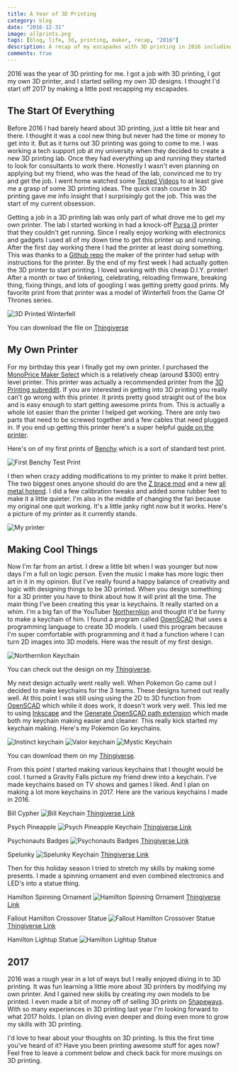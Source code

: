 ```yaml
---
title: A Year of 3D Printing
category: blog
date: "2016-12-31"
image: allprints.png
tags: [blog, life, 3d, printing, maker, recap, "2016"]
description: A recap of my escapades with 3D printing in 2016 including prints from Game of Thrones, Hamilton, Spelunky, Psych, and Psychonauts.
comments: true
---
```


2016 was the year of 3D printing for me. I got a job with 3D printing, I got my own 3D printer, and I started selling my own 3D designs. I thought I'd start off 2017 by making a little post recapping my escapades.

## The Start Of Everything

Before 2016 I had barely heard about 3D printing, just a little bit hear and there. I thought it was a cool new thing but never had the time or money to get into it. But as it turns out 3D printing was going to come to me. I was working a tech support job at my university when they decided to create a new 3D printing lab. Once they had everything up and running they started to look for consultants to work there. Honestly I wasn't even planning on applying but my friend, who was the head of the lab, convinced me to try and get the job. I went home watched some [Tested Videos] to at least give me a grasp of some 3D printing ideas. The quick crash course in 3D printing gave me info insight that I surprisingly got the job. This was the start of my current obsession.

Getting a job in a 3D printing lab was only part of what drove me to get my own printer. The lab I started working in had a knock-off [Pursa i3] printer that they couldn't get running. Since I really enjoy working with electronics and gadgets I used all of my down time to get this printer up and running. After the first day working there I had the printer at least doing something. This was thanks to a [Github repo] the maker of the printer had setup with instructions for the printer.
By the end of my first week I had actually gotten the 3D printer to start printing. I loved working with this cheap D.I.Y. printer! After a month or two of tinkering, celebrating, reloading firmware, breaking thing, fixing things, and lots of googling I was getting pretty good prints. My favorite print from that printer was a model of Winterfell from the Game Of Thrones series.

![3D Printed Winterfell](winterfell.jpg)

You can download the file on [Thingiverse][WinterfellLink]

## My Own Printer

For my birthday this year I finally got my own printer. I purchased the [MonoPrice Maker Select] which is a relatively cheap (around $300) entry level printer. This printer was actually a recommended printer from the [3D Printing subreddit]. If you are interested in getting into 3D printing you really can't go wrong with this printer. It prints pretty good straight out of the box and is easy enough to start getting awesome prints from. This is actually a whole lot easier than the printer I helped get working. There are only two parts that need to be screwed together and a few cables that need plugged in. If you end up getting this printer here's a super helpful [guide on the printer].

Here's on of my first prints of [Benchy][BenchyLink] which is a sort of standard test print.

![First Benchy Test Print](benchy.jpg)

I then when crazy adding modifications to my printer to make it print better. The two biggest ones anyone should do are the [Z brace mod] and a new [all metal hotend]. I did a few calibration tweaks and added some rubber feet to make it a little quieter. I'm also in the middle of changing the fan because my original one quit working. It's a little janky right now but it works. Here's a picture of my printer as it currently stands.

![My printer](myprinter.png)

## Making Cool Things

Now I'm far from an artist. I drew a little bit when I was younger but now days I'm a full on logic person. Even the music I make has more logic then art in it in my opinion. But I've really found a happy balance of creativity and logic with designing things to be 3D printed. When you design something for a 3D printer you have to think about how it will print all the time. The main thing I've been creating this year is keychains. It really started on a whim. I'm a big fan of the YouTuber [Northernlion] and thought it'd be funny to make a keychain of him. I found a program called [OpenSCAD] that uses a programming language to create 3D models. I used this program because I'm super comfortable with programming and it had a function where I can turn 2D images into 3D models. Here was the result of my first design.

![Northernlion Keychain](nlKeychain.png)

You can check out the design on my [Thingiverse][NL Thingiverse].

My next design actually went really well. When Pokemon Go came out I decided to make keychains for the 3 teams. These designs turned out really well. At this point I was still using using the 2D to 3D function from [OpenSCAD] which while it does work, it doesn't work very well. This led me to using [Inkscape] and the [Generate OpenSCAD path extension] which made both my keychain making easier and cleaner. This really kick started my keychain making. Here's my Pokemon Go keychains.

![Instinct keychain](instinctKeychain.png)
![Valor keychain](alorKeychain.png)
![Mystic Keychain](mysticKeychain.png)

You can download them on my [Thingiverse][Pokemon Go Keychain Link].

From this point I started making various keychains that I thought would be cool. I turned a Gravity Falls picture my friend drew into a keychain. I've made keychains based on TV shows and games I liked. And I plan on making a lot more keychains in 2017. Here are the various keychains I made in 2016.

Bill Cypher
![Bill Keychain](billKeychain.jpg)
[Thingiverse Link][Bill Thingiverse]

Psych Pineapple
![Psych Pineapple Keychain](psychKeychain.jpg)
[Thingiverse Link][Psych Thingiverse]

Psychonauts Badges
![Psychonauts Badges](psychonautsBadges.jpg)
[Thingiverse Link][Psychonauts Thingiverse]

Spelunky
![Spelunky Keychain](spelunkyKeychain.png)
[Thingiverse Link][Spelunky Thingiverse]

Then for this holiday season I tried to stretch my skills by making some presents. I made a spinning ornament and even combined electronics and LED's into a statue thing.

Hamilton Spinning Ornament
![Hamilton Spinning Ornament](hamOrnament.png)
[Thingiverse Link][Ham Ornament Thingiverse]

Fallout Hamilton Crossover Statue
![Fallout Hamilton Crossover Statue](falloutStatue.png)
[Thingiverse Link][Fallout Thingiverse]

Hamilton Lightup Statue
![Hamilton Lightup Statue](hamStatueFull.png)

## 2017

2016 was a rough year in a lot of ways but I really enjoyed diving in to 3D printing. It was fun learning a little more about 3D printers by modifying my own printer. And I gained new skills by creating my own models to be printed. I even made a bit of money off of selling 3D prints on [Shapeways]. With so many experiences in 3D printing last year I'm looking forward to what 2017 holds. I plan on diving even deeper and doing even more to grow my skills with 3D printing.

I'd love to hear about your thoughts on 3D printing. Is this the first time you've heard of it? Have you been printing awesome stuff for ages now? Feel free to leave a comment below and check back for more musings on 3D printing.

[Tested Videos]: https://www.youtube.com/watch?v=b0U6LgmB0j4
[Pursa i3]: http://www.prusa3d.com
[Github repo]: https://github.com/garynmckinney/3DPrinter
[WinterfellLink]: http://www.thingiverse.com/thing:39680
[Monoprice Maker Select]: http://www.monoprice.com/product?p_id=13860
[3D Printing subreddit]: https://www.reddit.com/r/3Dprinting/
[guide on the printer]: http://3dprinterwiki.info/wiki/wanhao-duplicator-i3/
[BenchyLink]: http://www.3dbenchy.com
[Z brace mod]: http://www.thingiverse.com/thing:921948
[all metal hotend]: http://www.micro-swiss.com/product-page/29551477-6081-c30f-04fe-cece31e3ba6f
[Northernlion]: https://www.youtube.com/user/Northernlion
[OpenSCAD]: http://www.openscad.org
[NL Thingiverse]: http://www.thingiverse.com/thing:1591913
[Inkscape]: https://inkscape.org/en/
[Generate OpenSCAD path extension]: http://www.thingiverse.com/thing:25036
[Pokemon Go Keychain Link]: http://www.thingiverse.com/cxsquared/collections/pokemon-go-keychains
[Bill Thingiverse]: http://www.thingiverse.com/thing:1738493
[Psych Thingiverse]: http://www.thingiverse.com/thing:1649355
[Psychonauts Thingiverse]: http://www.thingiverse.com/thing:1940017
[Spelunky Thingiverse]: http://www.thingiverse.com/thing:1976613
[Ham Ornament Thingiverse]: http://www.thingiverse.com/thing:1935739
[Fallout Thingiverse]: http://www.thingiverse.com/thing:1976702
[Shapeways]: http://www.shapeways.com/shops/nerdy-knickknacks
